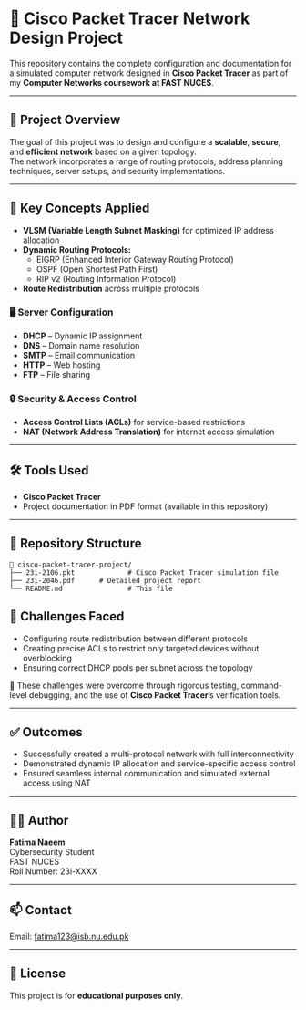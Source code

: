 # 📡 Cisco Packet Tracer Network Design Project

This repository contains the complete configuration and documentation for a simulated computer network designed in **Cisco Packet Tracer** as part of my **Computer Networks coursework at FAST NUCES**.

---

## 📌 Project Overview

The goal of this project was to design and configure a **scalable**, **secure**, and **efficient network** based on a given topology.  
The network incorporates a range of routing protocols, address planning techniques, server setups, and security implementations.

---

## 🧠 Key Concepts Applied

- **VLSM (Variable Length Subnet Masking)** for optimized IP address allocation  
- **Dynamic Routing Protocols:**
  - EIGRP (Enhanced Interior Gateway Routing Protocol)
  - OSPF (Open Shortest Path First)
  - RIP v2 (Routing Information Protocol)
- **Route Redistribution** across multiple protocols

### 🖥️ Server Configuration

- **DHCP** – Dynamic IP assignment  
- **DNS** – Domain name resolution  
- **SMTP** – Email communication  
- **HTTP** – Web hosting  
- **FTP** – File sharing  

### 🔒 Security & Access Control

- **Access Control Lists (ACLs)** for service-based restrictions  
- **NAT (Network Address Translation)** for internet access simulation

---

## 🛠️ Tools Used

- **Cisco Packet Tracer**  
- Project documentation in PDF format (available in this repository)

---

## 📂 Repository Structure

```plaintext
📁 cisco-packet-tracer-project/
├── 23i-2106.pkt             # Cisco Packet Tracer simulation file
├── 23i-2046.pdf      # Detailed project report
└── README.md                # This file
```
<h2>🚧 Challenges Faced</h2>
<ul>
  <li>Configuring route redistribution between different protocols</li>
  <li>Creating precise ACLs to restrict only targeted devices without overblocking</li>
  <li>Ensuring correct DHCP pools per subnet across the topology</li>
</ul>
<p>🧪 These challenges were overcome through rigorous testing, command-level debugging, and the use of <strong>Cisco Packet Tracer</strong>’s verification tools.</p>

<hr />

<h2>✅ Outcomes</h2>
<ul>
  <li>Successfully created a multi-protocol network with full interconnectivity</li>
  <li>Demonstrated dynamic IP allocation and service-specific access control</li>
  <li>Ensured seamless internal communication and simulated external access using NAT</li>
</ul>

<hr />

<h2>👩‍💻 Author</h2>
<p><strong>Fatima Naeem</strong><br />
Cybersecurity Student<br />
FAST NUCES<br />
Roll Number: 23i-XXXX</p>

<hr />

<h2>📫 Contact</h2>
<p>Email: <a href="mailto:fatima123@isb.nu.edu.pk">fatima123@isb.nu.edu.pk</a></p>

<hr />

<h2>📜 License</h2>
<p>This project is for <strong>educational purposes only</strong>.</p>

